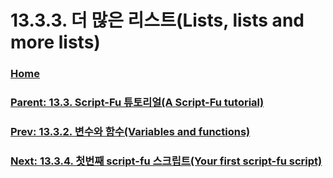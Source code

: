 # 13.3.3. 더 많은 리스트(Lists, lists and more lists)

### [Home](./00-home.md)
### [Parent: 13.3. Script-Fu 튜토리얼(A Script-Fu tutorial)](./13-03-00-a-script-fu-tutorial.md)
### [Prev: 13.3.2. 변수와 함수(Variables and functions)](./13-03-02-00-variables-and-functions.md)
### [Next: 13.3.4. 첫번째 script-fu 스크립트(Your first script-fu script)](./13-03-04-your-first-script-fu-script.md)
